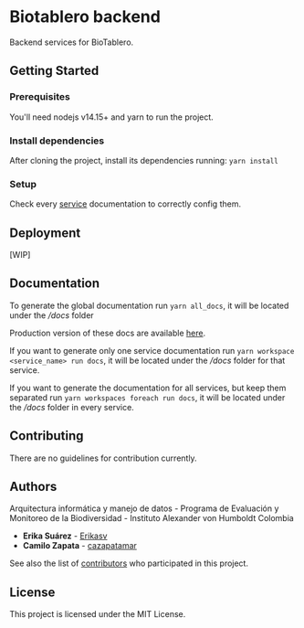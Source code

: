 # Biotablero backend
Backend services for BioTablero.

## Getting Started

### Prerequisites
You'll need nodejs v14.15+ and yarn to run the project.

### Install dependencies
After cloning the project, install its dependencies running: `yarn install`

### Setup
Check every [service](./services) documentation to correctly config them.

## Deployment

[WIP]

## Documentation
To generate the global documentation run `yarn all_docs`, it will be located under the */docs* folder

Production version of these docs are available [here](https://pem-humboldt.github.io/biotablero-backend/).

If you want to generate only one service documentation run `yarn workspace <service_name> run docs`, it will be located under the */docs* folder for that service.

If you want to generate the documentation for all services, but keep them separated run `yarn workspaces foreach run docs`, it will be located under the */docs* folder in every service.

## Contributing

There are no guidelines for contribution currently.

## Authors
Arquitectura informática y manejo de datos - Programa de Evaluación y Monitoreo de la Biodiversidad - Instituto Alexander von Humboldt Colombia

- **Erika Suárez** - [Erikasv](https://github.com/erikasv)
- **Camilo Zapata** - [cazapatamar](https://github.com/cazapatamar)

See also the list of [contributors](https://github.com/PEM-Humboldt/biotablero-backend/graphs/contributors) who participated in this project.

## License
This project is licensed under the MIT License.
